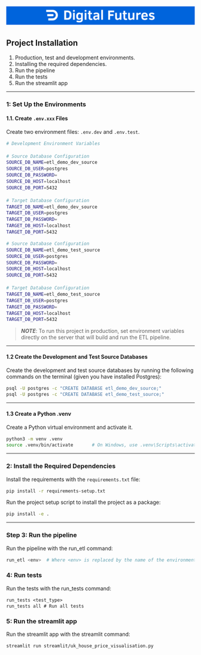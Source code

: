 # ![Digital Futures Academy](https://github.com/digital-futures-academy/DataScienceMasterResources/blob/main/Resources/datascience-notebook-header.png?raw=`true`)

## Project Installation

1. Production, test and development environments.
2. Installing the required dependencies.
3. Run the pipeline 
4. Run the tests
5. Run the streamlit app

---



### 1: Set Up the Environments

#### 1.1. Create `.env.xxx` Files

Create two environment files: `.env.dev` and `.env.test`.

```bash
# Development Environment Variables

# Source Database Configuration
SOURCE_DB_NAME=etl_demo_dev_source
SOURCE_DB_USER=postgres
SOURCE_DB_PASSWORD=
SOURCE_DB_HOST=localhost
SOURCE_DB_PORT=5432

# Target Database Configuration
TARGET_DB_NAME=etl_demo_dev_source
TARGET_DB_USER=postgres
TARGET_DB_PASSWORD=
TARGET_DB_HOST=localhost
TARGET_DB_PORT=5432
```

```bash
# Source Database Configuration
SOURCE_DB_NAME=etl_demo_test_source
SOURCE_DB_USER=postgres
SOURCE_DB_PASSWORD=
SOURCE_DB_HOST=localhost
SOURCE_DB_PORT=5432

# Target Database Configuration
TARGET_DB_NAME=etl_demo_test_source
TARGET_DB_USER=postgres
TARGET_DB_PASSWORD=
TARGET_DB_HOST=localhost
TARGET_DB_PORT=5432
```

> ***NOTE***: To run this project in production, set environment variables directly on the server that will build and run the ETL pipeline.

---



#### 1.2 Create the Development and Test Source Databases

Create the development and test source databases by running the following commands on the terminal (given you have installed Postgres):

```bash
psql -U postgres -c "CREATE DATABASE etl_demo_dev_source;"
psql -U postgres -c "CREATE DATABASE etl_demo_test_source;"
```



---
#### 1.3 Create a Python .venv

Create a Python virtual environment and activate it.

```bash
python3 -m venv .venv
source .venv/bin/activate       # On Windows, use .venv\Scripts\activate
```

---

### 2: Install the Required Dependencies



Install the requirements with the `requirements.txt` file:

```bash
pip install -r requirements-setup.txt
```

Run the project setup script to install the project as a package:

```bash
pip install -e .
```

---
### Step 3: Run the pipeline

Run the pipeline with the run_etl command:
```sh
run_etl <env>  # Where <env> is replaced by the name of the environment to run in, e,g dev
```

### 4: Run tests

Run the tests with the run_tests command:

```
run_tests <test_type>
run_tests all # Run all tests
```

### 5: Run the streamlit app

Run the streamlit app with the streamlit command:

```
streamlit run streamlit/uk_house_price_visualisation.py 
```